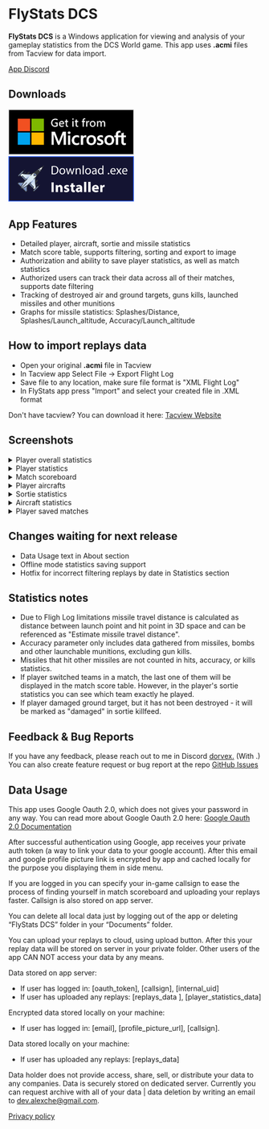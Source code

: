 
# FlyStats DCS

**FlyStats DCS** is a Windows application for viewing and analysis of your gameplay statistics from the DCS World game. This app uses **.acmi** files from Tacview for data import.

[App Discord](https://discord.com/invite/W2zTbaEMtg)

## Downloads

<p align="left">
<a href="https://apps.microsoft.com/detail/9NDXX6S70978" rel="noreferrer"><img src="images/windows_store.png" width="250" alt="Download from MS Store" /></a>&nbsp;&nbsp;&nbsp;&nbsp;&nbsp;&nbsp;&nbsp;&nbsp;&nbsp;<a href="https://github.com/Dorvex/FlyStats-DCS-Public/releases/download/1.0.3.0/flystats_dcs_installer.exe" rel="noreferrer"><img src="images/direct_download.png" width="250" alt="Download installer" /></a>
</p>

## App Features
- Detailed player, aircraft, sortie and missile statistics
- Match score table, supports filtering, sorting and export to image
- Authorization and ability to save player statistics, as well as match statistics
- Authorized users can track their data across all of their matches, supports date filtering
- Tracking of destroyed air and ground targets, guns kills, launched missiles and other munitions
- Graphs for missile statistics: Splashes/Distance, Splashes/Launch_altitude, Accuracy/Launch_altitude

## How to import replays data
- Open your original **.acmi** file in Tacview
- In Tacview app Select File -> Export Flight Log
- Save file to any location, make sure file format is "XML Flight Log"
- In FlyStats app press "Import" and select your created file in .XML format

Don't have tacview? You can download it here: [Tacview Website](https://www.tacview.net/)

## Screenshots
<details>

<summary>Player overall statistics</summary>

![Player overall statistics](screenshots/screenshot_player_stats.png)

</details>

<details>

<summary>Player statistics</summary>

![Player statistics](screenshots/screenshot_player.png)

</details>

<details>

<summary>Match scoreboard</summary>

![Match scoreboard](screenshots/screenshot_scoreboard.png)

</details>

<details>

<summary>Player aircrafts</summary>

![Player aircrafts](screenshots/screenshot_planes.png)

</details>

<details>

<summary>Sortie statistics</summary>

![Sortie statistics](screenshots/screenshot_sortie.png)

</details>

<details>

<summary>Aircraft statistics</summary>

![Aircraft statistics](screenshots/screenshot_airframe.png)

</details>

<details>

<summary>Player saved matches </summary>

![Player saved matches ](screenshots/screenshot_last_matches.png)

</details>

## Changes waiting for next release

- Data Usage text in About section
- Offline mode statistics saving support
- Hotfix for incorrect filtering replays by date in Statistics section

## Statistics notes
- Due to Fligh Log limitations missile travel distance is calculated as distance between launch point and hit point in 3D space and can be referenced as "Estimate missile travel distance".
- Accuracy parameter only includes data gathered from missiles, bombs and other launchable munitions, excluding gun kills.
- Missiles that hit other missiles are not counted in hits, accuracy, or kills statistics.
- If player switched teams in a match, the last one of them will be displayed in the match score table. However, in the player's sortie statistics you can see which team exactly he played.
- If player damaged ground target, but it has not been destroyed - it will be marked as "damaged" in sortie killfeed.

## Feedback & Bug Reports

If you have any feedback, please reach out to me in Discord [dorvex.](https://discordapp.com/users/dorvex.) (With .)\
You can also create feature request or bug report at the repo [GitHub Issues](https://github.com/Dorvex/FlyStats-DCS-Public/issues)

## Data Usage

This app uses Google Oauth 2.0, which does not gives your password in any way.
You can read more about Google Oauth 2.0 here:
[Google Oauth 2.0 Documentation](https://cloud.google.com/apigee/docs/api-platform/security/oauth/oauth-introduction#:~:text=%22The%20OAuth%202.0%20authorization%20framework,obtain%20access%20on%20its%20own)

After successful authentication using Google, app receives your private auth token (a way to link your data to your google account). 
After this email and google profile picture link is encrypted by app and cached locally for the purpose you displaying them in side menu.

If you are logged in you can specify your in-game callsign to ease the process of finding yourself in match scoreboard and uploading your replays faster. Callsign is also stored on app server.

You can delete all local data just by logging out of the app or deleting “FlyStats DCS” folder in your “Documents” folder.

You can upload your replays to cloud, using upload button. After this your replay data will be stored on server in your private folder. Other users of the app CAN NOT access your data by any means.

Data stored on app server:

- If user has logged in: [oauth_token], [callsign], [internal_uid]
- If user has uploaded any replays: [replays_data ], [player_statistics_data]

Encrypted data stored locally on your machine: 

- If user has logged in: [email], [profile_picture_url], [callsign].

Data stored locally on your machine: 
  
- If user has uploaded any replays: [replays_data]
  
Data holder does not provide access, share, sell, or distribute your data to any companies. Data is securely stored on dedicated server.
Currently you can request archive with all of your data | data deletion by writing an email to dev.alexche@gmail.com.

[Privacy policy](https://www.iubenda.com/privacy-policy/40963970)
